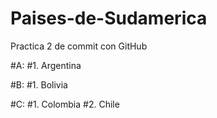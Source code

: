 # Paises-de-Sudamerica
Practica 2 de commit con GitHub

#A:
#1. Argentina

#B:
#1. Bolivia

#C:
#1. Colombia
#2. Chile 
